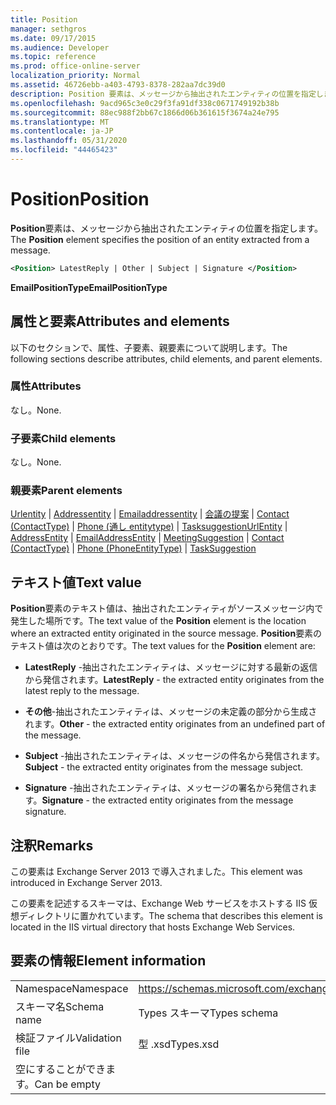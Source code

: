 ```yaml
---
title: Position
manager: sethgros
ms.date: 09/17/2015
ms.audience: Developer
ms.topic: reference
ms.prod: office-online-server
localization_priority: Normal
ms.assetid: 46726ebb-a403-4793-8378-282aa7dc39d0
description: Position 要素は、メッセージから抽出されたエンティティの位置を指定します。
ms.openlocfilehash: 9acd965c3e0c29f3fa91df338c0671749192b38b
ms.sourcegitcommit: 88ec988f2bb67c1866d06b361615f3674a24e795
ms.translationtype: MT
ms.contentlocale: ja-JP
ms.lasthandoff: 05/31/2020
ms.locfileid: "44465423"
---
```

# <a name="position"></a><span data-ttu-id="7b8b9-103">Position</span><span class="sxs-lookup"><span data-stu-id="7b8b9-103">Position</span></span>

<span data-ttu-id="7b8b9-104">**Position**要素は、メッセージから抽出されたエンティティの位置を指定します。</span><span class="sxs-lookup"><span data-stu-id="7b8b9-104">The **Position** element specifies the position of an entity extracted from a message.</span></span> 
  
```XML
<Position> LatestReply | Other | Subject | Signature </Position>
```

 <span data-ttu-id="7b8b9-105">**EmailPositionType**</span><span class="sxs-lookup"><span data-stu-id="7b8b9-105">**EmailPositionType**</span></span>
## <a name="attributes-and-elements"></a><span data-ttu-id="7b8b9-106">属性と要素</span><span class="sxs-lookup"><span data-stu-id="7b8b9-106">Attributes and elements</span></span>

<span data-ttu-id="7b8b9-107">以下のセクションで、属性、子要素、親要素について説明します。</span><span class="sxs-lookup"><span data-stu-id="7b8b9-107">The following sections describe attributes, child elements, and parent elements.</span></span>
  
### <a name="attributes"></a><span data-ttu-id="7b8b9-108">属性</span><span class="sxs-lookup"><span data-stu-id="7b8b9-108">Attributes</span></span>

<span data-ttu-id="7b8b9-109">なし。</span><span class="sxs-lookup"><span data-stu-id="7b8b9-109">None.</span></span>
  
### <a name="child-elements"></a><span data-ttu-id="7b8b9-110">子要素</span><span class="sxs-lookup"><span data-stu-id="7b8b9-110">Child elements</span></span>

<span data-ttu-id="7b8b9-111">なし。</span><span class="sxs-lookup"><span data-stu-id="7b8b9-111">None.</span></span>
  
### <a name="parent-elements"></a><span data-ttu-id="7b8b9-112">親要素</span><span class="sxs-lookup"><span data-stu-id="7b8b9-112">Parent elements</span></span>

<span data-ttu-id="7b8b9-113">[Urlentity](urlentity.md)  | [Addressentity](addressentity.md)  | [Emailaddressentity](emailaddressentity.md)  | [会議の提案](meetingsuggestion.md)  | [Contact (ContactType)](contact-contacttype.md)  | [Phone (通し entitytype)](phone-phoneentitytype.md)  | [Tasksuggestion](tasksuggestion.md)</span><span class="sxs-lookup"><span data-stu-id="7b8b9-113">[UrlEntity](urlentity.md) | [AddressEntity](addressentity.md) | [EmailAddressEntity](emailaddressentity.md) | [MeetingSuggestion](meetingsuggestion.md) | [Contact (ContactType)](contact-contacttype.md) | [Phone (PhoneEntityType)](phone-phoneentitytype.md) | [TaskSuggestion](tasksuggestion.md)</span></span>
  
## <a name="text-value"></a><span data-ttu-id="7b8b9-114">テキスト値</span><span class="sxs-lookup"><span data-stu-id="7b8b9-114">Text value</span></span>

<span data-ttu-id="7b8b9-115">**Position**要素のテキスト値は、抽出されたエンティティがソースメッセージ内で発生した場所です。</span><span class="sxs-lookup"><span data-stu-id="7b8b9-115">The text value of the **Position** element is the location where an extracted entity originated in the source message.</span></span> <span data-ttu-id="7b8b9-116">**Position**要素のテキスト値は次のとおりです。</span><span class="sxs-lookup"><span data-stu-id="7b8b9-116">The text values for the **Position** element are:</span></span> 
  
- <span data-ttu-id="7b8b9-117">**LatestReply** -抽出されたエンティティは、メッセージに対する最新の返信から発信されます。</span><span class="sxs-lookup"><span data-stu-id="7b8b9-117">**LatestReply** - the extracted entity originates from the latest reply to the message.</span></span> 
    
- <span data-ttu-id="7b8b9-118">**その他**-抽出されたエンティティは、メッセージの未定義の部分から生成されます。</span><span class="sxs-lookup"><span data-stu-id="7b8b9-118">**Other** - the extracted entity originates from an undefined part of the message.</span></span> 
    
- <span data-ttu-id="7b8b9-119">**Subject** -抽出されたエンティティは、メッセージの件名から発信されます。</span><span class="sxs-lookup"><span data-stu-id="7b8b9-119">**Subject** - the extracted entity originates from the message subject.</span></span> 
    
- <span data-ttu-id="7b8b9-120">**Signature** -抽出されたエンティティは、メッセージの署名から発信されます。</span><span class="sxs-lookup"><span data-stu-id="7b8b9-120">**Signature** - the extracted entity originates from the message signature.</span></span> 
    
## <a name="remarks"></a><span data-ttu-id="7b8b9-121">注釈</span><span class="sxs-lookup"><span data-stu-id="7b8b9-121">Remarks</span></span>

<span data-ttu-id="7b8b9-122">この要素は Exchange Server 2013 で導入されました。</span><span class="sxs-lookup"><span data-stu-id="7b8b9-122">This element was introduced in Exchange Server 2013.</span></span>
  
<span data-ttu-id="7b8b9-123">この要素を記述するスキーマは、Exchange Web サービスをホストする IIS 仮想ディレクトリに置かれています。</span><span class="sxs-lookup"><span data-stu-id="7b8b9-123">The schema that describes this element is located in the IIS virtual directory that hosts Exchange Web Services.</span></span>
  
## <a name="element-information"></a><span data-ttu-id="7b8b9-124">要素の情報</span><span class="sxs-lookup"><span data-stu-id="7b8b9-124">Element information</span></span>

|||
|:-----|:-----|
|<span data-ttu-id="7b8b9-125">Namespace</span><span class="sxs-lookup"><span data-stu-id="7b8b9-125">Namespace</span></span>  <br/> |https://schemas.microsoft.com/exchange/services/2006/types  <br/> |
|<span data-ttu-id="7b8b9-126">スキーマ名</span><span class="sxs-lookup"><span data-stu-id="7b8b9-126">Schema name</span></span>  <br/> |<span data-ttu-id="7b8b9-127">Types スキーマ</span><span class="sxs-lookup"><span data-stu-id="7b8b9-127">Types schema</span></span>  <br/> |
|<span data-ttu-id="7b8b9-128">検証ファイル</span><span class="sxs-lookup"><span data-stu-id="7b8b9-128">Validation file</span></span>  <br/> |<span data-ttu-id="7b8b9-129">型 .xsd</span><span class="sxs-lookup"><span data-stu-id="7b8b9-129">Types.xsd</span></span>  <br/> |
|<span data-ttu-id="7b8b9-130">空にすることができます。</span><span class="sxs-lookup"><span data-stu-id="7b8b9-130">Can be empty</span></span>  <br/> ||
   

